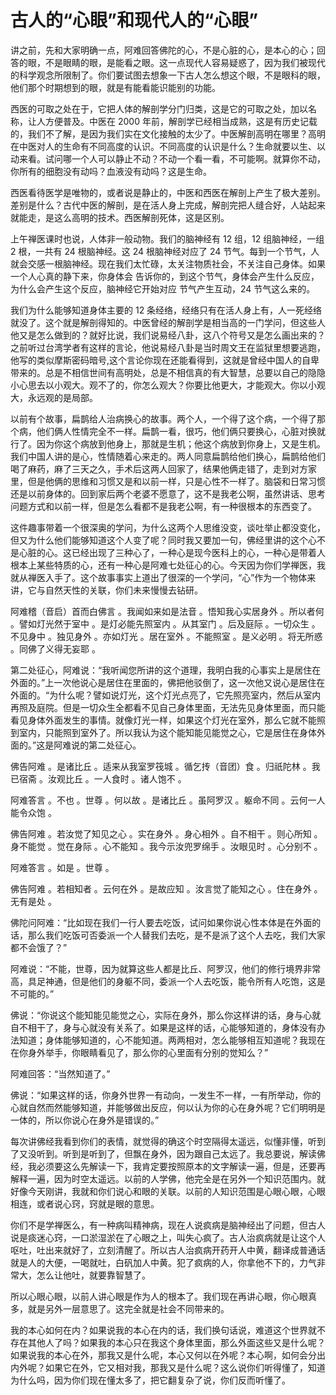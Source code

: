 # 古人的“心眼”和现代人的“心眼”

讲之前，先和大家明确一点，阿难回答佛陀的心，不是心脏的心，是本心的心；回答的眼，不是眼睛的眼，是能看之眼。这一点现代人容易疑惑了，因为我们被现代的科学观念所限制了。你们要试图去想象一下古人怎么想这个眼，不是眼科的眼，他们那个时期想到的眼，就是有能看能识能别的功能。

西医的可取之处在于，它把人体的解剖学分门归类，这是它的可取之处，加以名称，让人方便普及。中医在 2000 年前，解剖学已经相当成熟，这是有历史记载的，我们不了解，是因为我们实在文化接触的太少了。中医解剖高明在哪里？高明在中医对人的生命有不同高度的认识。不同高度的认识是什么？生命就要以生、以动来看。试问哪一个人可以静止不动？不动一个看一看，不可能啊。就算你不动，你所有的细胞没有动吗？血液没有动吗？这是生命。

西医看待医学是唯物的，或者说是静止的，中医和西医在解剖上产生了极大差别。差别是什么？古代中医的解剖，是在活人身上完成，解剖完把人缝合好，人站起来就能走，是这么高明的技术。西医解剖死体，这是区别。

上午禅医课时也说，人体非一般动物。我们的脑神经有 12 组，12 组脑神经，一组 2 根，一共有 24 根脑神经。这 24 根脑神经对应了 24 节气。每到一个节气，人就会交感一根脑神经。现在我们太忙碌，太关注物质社会，不关注自己身体。如果一个人心真的静下来，你身体会 告诉你的，到这个节气，身体会产生什么反应，为什么会产生这个反应，脑神经它开始对应 节气产生互动，24 节气这么来的。

我们为什么能够知道身体主要的 12 条经络，经络只有在活人身上有，人一死经络就没了。这个就是解剖得知的。中医曾经的解剖学是相当高的一门学问，但这些人他又是怎么做到的？就好比说，我们说易经八卦，这八个符号又是怎么画出来的？之前听过台湾学者有这样的言论，他说易经八卦是当时周文王在监狱里想要逃跑，他写的类似摩斯密码暗号,这个言论你现在还能看得到，这就是曾经中国人的自卑带来的。总是不相信世间有高明处，总是不相信真的有大智慧，总要以自己的隐隐小心思去以小观大。观不了的，你怎么观大？你要比他更大，才能观大。你以小观大，永远观的是局部。

以前有个故事，扁鹊给人治病换心的故事。两个人，一个得了这个病，一个得了那个病，他们俩人性情完全不一样。扁鹊一看，很巧，他们俩只要换心，心脏对换就行了。因为你这个病放到他身上，那就是生机；他这个病放到你身上，又是生机。我们中国人讲的是心，性情随着心来走的。两人同意扁鹊给他们换心，扁鹊给他们喝了麻药，麻了三天之久，手术后这两人回家了，结果他俩走错了，走到对方家里，但是他俩的思维和习惯又是和以前一样，只是心性不一样了。脑袋和日常习惯还是以前身体的。回到家后两个老婆不愿意了，这不是我老公啊，虽然讲话、思考问题方式和以前一样，但是怎么看都不是我老公啊，有一种很根本的东西变了。

这件趣事带着一个很深奥的学问，为什么这两个人思维没变，谈吐举止都没变化，但又为什么他们能够知道这个人变了呢？同时我又要加一句，佛经里讲的这个心不是心脏的心。这已经出现了三种心了，一种心是现今医科上的心，一种心是带着人根本上某些特质的心，还有一种心是阿难七处征心的心。今天因为你们学禅医，我就从禅医入手了。这个故事事实上道出了很深的一个学问，“心”作为一个物体来讲，它与自然天性的关联，你们未来慢慢去钻研。

阿难稽（音启）首而白佛言 。我闻如来如是法音 。悟知我心实居身外 。所以者何 。譬如灯光然于室中 。是灯必能先照室内 。从其室门 。后及庭际 。一切众生 。不见身中 。独见身外 。亦如灯光 。居在室外 。不能照室 。是义必明 。将无所惑 。同佛了义得无妄耶 。

第二处征心，阿难说：“我听闻您所讲的这个道理，我明白我的心事实上是居住在外面的。”上一次他说心是居住在里面的，佛把他驳倒了，这一次他又说心是居住在外面的。“为什么呢？譬如说灯光，这个灯光点亮了，它先照亮室内，然后从室内再照及庭院。但是一切众生全都看不见自己身体里面，无法先见身体里面，而只能看见身体外面发生的事情。就像灯光一样，如果这个灯光在室外，那么它就不能照到室内，只能照到室外了。所以我认为这个能知能见能觉之心，它是居住在身体外面的。”这是阿难说的第二处征心。

佛告阿难 。是诸比丘 。适来从我室罗筏城 。循乞抟（音团）食 。归祇陀林 。我已宿斋 。汝观比丘 。一人食时 。诸人饱不 。

阿难答言 。不也 。世尊 。何以故 。是诸比丘 。虽阿罗汉 。躯命不同 。云何一人能令众饱 。

佛告阿难 。若汝觉了知见之心 。实在身外 。身心相外 。自不相干 。则心所知 。身不能觉 。觉在身际 。心不能知 。我今示汝兜罗绵手 。汝眼见时 。心分别不 。

阿难答言 。如是 。世尊 。

佛告阿难 。若相知者 。云何在外 。是故应知 。汝言觉了能知之心 。住在身外 。无有是处 。

佛陀问阿难：“比如现在我们一行人要去吃饭，试问如果你说心性本体是在外面的话，那么我们吃饭可否委派一个人替我们去吃，是不是派了这个人去吃，我们大家都不会饿了？”

阿难说：“不能，世尊，因为就算这些人都是比丘、阿罗汉，他们的修行境界非常高，具足神通，但是他们的身躯不同，委派一个人去吃饭，能令所有人吃饱，这是不可能的。”

佛说：“你说这个能知能见能觉之心，实际在身外，那么你这样讲的话，身与心就自不相干了，身与心就没有关系了。如果是这样的话，心能够知道的，身体没有办法知道；身体能够知道的，心不能知道。两两相对，怎么能够相互知道呢？我现在在你身外举手，你眼睛看见了，那么你的心里面有分别的觉知么？”

阿难回答：“当然知道了。”

佛说：“如果这样的话，你身外世界一有动向，一发生不一样，一有所举动，你的心就自然而然能够知道，并能够做出反应，何以认为你的心在身外呢？它们明明是一体的，所以你说心在身外是错误的。”

每次讲佛经我看到你们的表情，就觉得的确这个时空隔得太遥远，似懂非懂，听到了又没听到。听到是听到了，但飘在身外，因为跟自己太远了。我总要说，解读佛经，我必须要这么先解读一下，我肯定要按照原本的文字解读一遍，但是，还要再解释一遍，因为时空太遥远。以前的人学佛，他完全是在另外一个知识范围内。就好像今天刚讲，我就和你们说心和眼的关联。以前的人知识范围是心眼心眼，心眼相连，或者说心窍，窍就是眼的意思。

你们不是学禅医么，有一种病叫精神病，现在人说疯病是脑神经出了问题，但古人说是痰迷心窍，一口淤湿淤在了心眼之上，叫失心疯了。古人治疯病就是让这个人呕吐，吐出来就好了，立刻清醒了。所以古人治疯病开药开人中黄，翻译成普通话就是人的大便，一喝就吐，白矾加人中黄。犯了疯病的人，你拿他不下的，力气非常大，怎么让他吐，就要靠智慧了。

所以心眼心眼，以前人讲心眼是作为人的根本了。我们现在再讲心眼，你心眼真多，就是另外一层意思了。这完全就是社会不同带来的。

我的本心如何在内？如果说我的本心在内的话，我们换句话说，难道这个世界就不存在其他人了吗？如果我的本心只在我这个身体里面，那么外面这些又是什么呢？如果说我的本心在外，那我又是什么呢，本心又何以在外呢？本心啊，如何会分出内外呢？如果它在外，它又相对我，那我又是什么呢？这么说你们听得懂了，知道为什么吗，因为你们现在懂太多了，把它翻复杂了说，你们反而听懂了。

